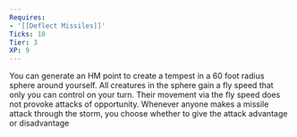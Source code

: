 ```yaml
---
Requires:
- '[[Deflect Missiles]]'
Ticks: 10
Tier: 3
XP: 9
---
```


You can generate an HM point to create a tempest in a 60 foot radius sphere around yourself. All creatures in the sphere gain a fly speed that only you can control on your turn. Their movement via the fly speed does not provoke attacks of opportunity. Whenever anyone makes a missile attack through the storm, you choose whether to give the attack advantage or disadvantage